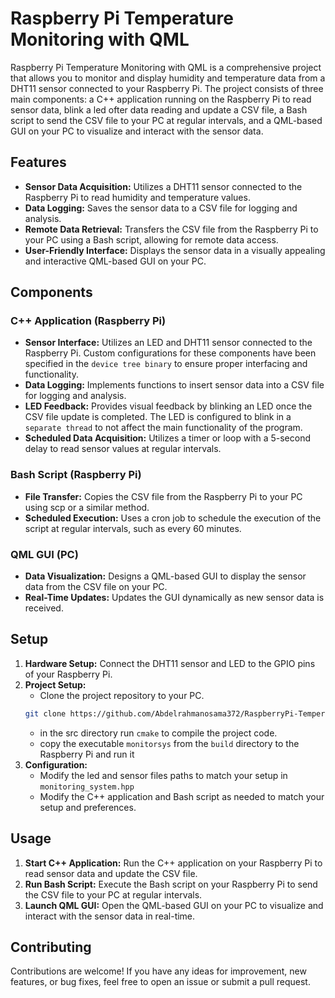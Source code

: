 # Raspberry Pi Temperature Monitoring with QML

Raspberry Pi Temperature Monitoring with QML is a comprehensive project that allows you to monitor and display humidity and temperature data from a DHT11 sensor connected to your Raspberry Pi. The project consists of three main components: a C++ application running on the Raspberry Pi to read sensor data, blink a led ofter data reading and update a CSV file, a Bash script to send the CSV file to your PC at regular intervals, and a QML-based GUI on your PC to visualize and interact with the sensor data.

## Features

- **Sensor Data Acquisition:** Utilizes a DHT11 sensor connected to the Raspberry Pi to read humidity and temperature values.
- **Data Logging:** Saves the sensor data to a CSV file for logging and analysis.
- **Remote Data Retrieval:** Transfers the CSV file from the Raspberry Pi to your PC using a Bash script, allowing for remote data access.
- **User-Friendly Interface:** Displays the sensor data in a visually appealing and interactive QML-based GUI on your PC.

## Components

### C++ Application (Raspberry Pi)

- **Sensor Interface:**  Utilizes an LED and DHT11 sensor connected to the Raspberry Pi. Custom configurations for these components have been specified in the `device tree binary` to ensure proper interfacing and functionality.
- **Data Logging:** Implements functions to insert sensor data into a CSV file for logging and analysis.
- **LED Feedback:** Provides visual feedback by blinking an LED once the CSV file update is completed. The LED is configured to blink in a `separate thread` to not affect the main functionality of the program.
- **Scheduled Data Acquisition:** Utilizes a timer or loop with a 5-second delay to read sensor values at regular intervals.

### Bash Script (Raspberry Pi)

- **File Transfer:** Copies the CSV file from the Raspberry Pi to your PC using scp or a similar method.
- **Scheduled Execution:** Uses a cron job to schedule the execution of the script at regular intervals, such as every 60 minutes.

### QML GUI (PC)

- **Data Visualization:** Designs a QML-based GUI to display the sensor data from the CSV file on your PC.
- **Real-Time Updates:** Updates the GUI dynamically as new sensor data is received.

## Setup

1. **Hardware Setup:** Connect the DHT11 sensor and LED to the GPIO pins of your Raspberry Pi.
2. **Project Setup:** 
   - Clone the project repository to your PC.
    ```bash
    git clone https://github.com/Abdelrahmanosama372/RaspberryPi-Temperature-Monitoring-with-QML.git
    ```
   - in the src directory run `cmake` to compile the project code.
   - copy the executable `monitorsys` from the `build` directory to the Raspberry Pi and run it
3. **Configuration:** 
   - Modify the led and sensor files paths to match your setup in `monitoring_system.hpp`
   - Modify the C++ application and Bash script as needed to match your setup and preferences.

## Usage

1. **Start C++ Application:** Run the C++ application on your Raspberry Pi to read sensor data and update the CSV file.
2. **Run Bash Script:** Execute the Bash script on your Raspberry Pi to send the CSV file to your PC at regular intervals.
3. **Launch QML GUI:** Open the QML-based GUI on your PC to visualize and interact with the sensor data in real-time.

## Contributing

Contributions are welcome! If you have any ideas for improvement, new features, or bug fixes, feel free to open an issue or submit a pull request.

